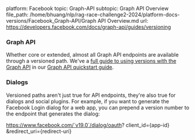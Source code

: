 platform: Facebook
topic: Graph-API
subtopic: Graph API Overview
file_path: /home/bhuang/nlp/rag-race-challenge2-2024/platform-docs-versions/Facebook_Graph-API/Graph API Overview.md
url: https://developers.facebook.com/docs/graph-api/guides/versioning

### Graph API

Whether core or extended, almost all Graph API endpoints are available through a versioned path. We've a [full guide to using versions with the Graph API](https://developers.facebook.com/docs/graph-api/quickstart#versions) in our [Graph API quickstart guide](https://developers.facebook.com/docs/graph-api/quickstart).

### Dialogs

Versioned paths aren't just true for API endpoints, they're also true for dialogs and social plugins. For example, if you want to generate the Facebook Login dialog for a web app, you can prepend a version number to the endpoint that generates the dialog:

https://www.facebook.com/`v19.0`/dialog/oauth?
  client\_id={app-id}
  &redirect\_uri={redirect-uri}